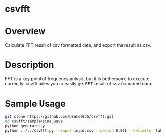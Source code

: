 # csvfft

# Overview
Calculate FFT result of csv formatted data, and export the result as csv.

# Description
FFT is a key point of frequency anlysis, but it is bothersome to execute correctly. csvfft ables you to easily get FFT result of csv formatted data.

# Sample Usage
```bash
git clone https://github.com/UsukeO235/csvfft.git
cd csvfft/sample/sine_wave
python generate.py
python ../../csvfft.py --input input.csv --period 0.001 --delimiter tab --name --figure --column 2
```